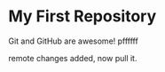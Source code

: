 My First Repository
======================== 

Git and GitHub are awesome! pffffff

remote changes added, now pull it.
